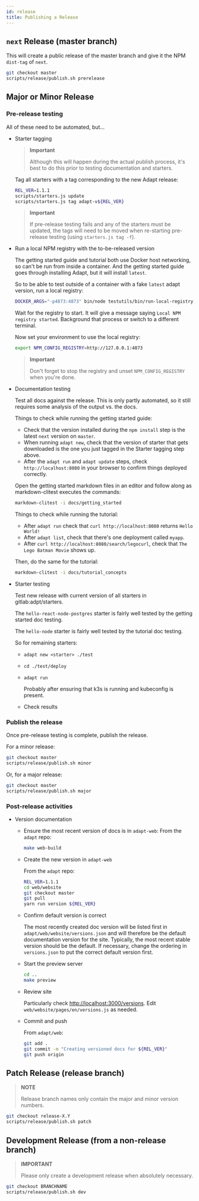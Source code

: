 ```yaml
---
id: release
title: Publishing a Release
---
```


<!-- DOCTOC SKIP -->

## `next` Release (master branch)

This will create a public release of the master branch and give it the NPM `dist-tag` of `next`.

```bash
git checkout master
scripts/release/publish.sh prerelease
```

## Major or Minor Release

### Pre-release testing

All of these need to be automated, but...

* Starter tagging

    > **Important**
    >
    > Although this will happen during the actual publish process, it's best to do this prior to testing documentation and starters.

    Tag all starters with a tag corresponding to the new Adapt release:

    ```bash
    REL_VER=1.1.1
    scripts/starters.js update
    scripts/starters.js tag adapt-v${REL_VER}
    ```

    > **Important**
    >
    > If pre-release testing fails and any of the starters must be updated, the tags will need to be moved when re-starting pre-release testing (using `starters.js tag -f`).

* Run a local NPM registry with the to-be-released version

    The getting started guide and tutorial both use Docker host networking, so can't be run from inside a container.
    And the getting started guide goes through installing Adapt, but it will install `latest`.

    So to be able to test outside of a container with a fake `latest` adapt version, run a local registry:

    ```bash
    DOCKER_ARGS="-p4873:4873" bin/node testutils/bin/run-local-registry.js
    ```

    Wait for the registry to start.
    It will give a message saying `Local NPM registry started`.
    Background that process or switch to a different terminal.

    Now set your environment to use the local registry:

    ```bash
    export NPM_CONFIG_REGISTRY=http://127.0.0.1:4873
    ```

    > **Important**
    >
    > Don't forget to stop the registry and unset `NPM_CONFIG_REGISTRY` when you're done.

* Documentation testing

    Test all docs against the release.
    This is only partly automated, so it still requires some analysis of the output vs. the docs.

    Things to check while running the getting started guide:

    * Check that the version installed during the `npm install` step is the latest `next` version on `master`.
    * When running `adapt new`, check that the version of starter that gets downloaded is the one you just tagged in the Starter tagging step above.
    * After the `adapt run` and `adapt update` steps, check `http://localhost:8080` in your browser to confirm things deployed correctly.

    Open the getting started markdown files in an editor and follow along as markdown-clitest executes the commands:

    ```bash
    markdown-clitest -i docs/getting_started
    ```

    Things to check while running the tutorial:

    * After `adapt run` check that `curl http://localhost:8080` returns `Hello World!`
    * After `adapt list`, check that there's one deployment called `myapp`.
    * After `curl http://localhost:8080/search/legocurl`, check that `The Lego Batman Movie` shows up.

    Then, do the same for the tutorial:

    ```bash
    markdown-clitest -i docs/tutorial_concepts
    ```

* Starter testing

    Test new release with current version of all starters in gitlab:adpt/starters.

    The `hello-react-node-postgres` starter is fairly well tested by the getting started doc testing.

    The `hello-node` starter is fairly well tested by the tutorial doc testing.

    So for remaining starters:

    * `adapt new <starter> ./test`
    * `cd ./test/deploy`
    * `adapt run`

        Probably after ensuring that k3s is running and kubeconfig is present.
    * Check results

### Publish the release

Once pre-release testing is complete, publish the release.

For a minor release:

```bash
git checkout master
scripts/release/publish.sh minor
```

Or, for a major release:

```bash
git checkout master
scripts/release/publish.sh major
```

### Post-release activities

* Version documentation

    * Ensure the most recent version of docs is in `adapt-web`:
        From the `adapt` repo:

        ```bash
        make web-build
        ```

    * Create the new version in `adapt-web`

        From the `adapt` repo:

        ```bash
        REL_VER=1.1.1
        cd web/website
        git checkout master
        git pull
        yarn run version ${REL_VER}
        ```

    * Confirm default version is correct

        The most recently created doc version will be listed first in `adapt/web/website/versions.json` and will therefore be the default documentation version for the site.
        Typically, the most recent stable version should be the default.
        If necessary, change the ordering in `versions.json` to put the correct default version first.

    * Start the preview server

        ```bash
        cd ..
        make preview
        ```

    * Review site

        Particularly check [http://localhost:3000/versions](http://localhost:3000/versions). Edit `web/website/pages/en/versions.js` as needed.

    * Commit and push

        From `adapt/web`:

        ```bash
        git add .
        git commit -m "Creating versioned docs for ${REL_VER}"
        git push origin
        ```

## Patch Release (release branch)

> **NOTE**
>
> Release branch names only contain the major and minor version numbers.

```bash
git checkout release-X.Y
scripts/release/publish.sh patch
```

## Development Release (from a non-release branch)

> **IMPORTANT**
>
> Please only create a development release when absolutely necessary.

```bash
git checkout BRANCHNAME
scripts/release/publish.sh dev
```
